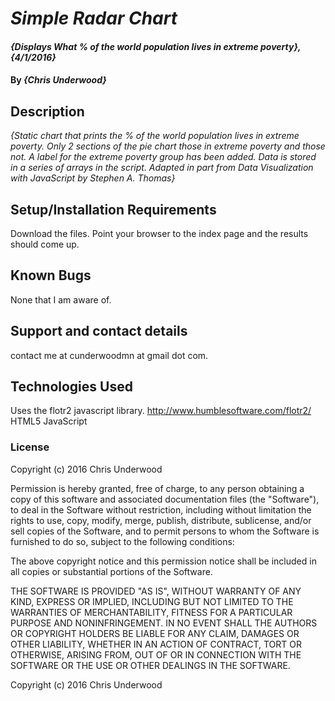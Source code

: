 # _Simple Radar Chart_

#### _{Displays What % of the world population lives in extreme poverty}, {4/1/2016}_

#### By _**{Chris Underwood}**_

## Description

_{Static chart that prints the % of the world population lives in extreme poverty. Only 2 sections of the pie chart those in extreme poverty and those not. A label for the extreme poverty group has been added. Data is stored in a series of arrays in the script. Adapted in part from Data Visualization with JavaScript by Stephen A. Thomas}_

## Setup/Installation Requirements
Download the files.
Point your browser to the index page and the results should come up.


## Known Bugs

None that I am aware of.

## Support and contact details

contact me at cunderwoodmn at gmail dot com.

## Technologies Used

Uses the flotr2 javascript library. http://www.humblesoftware.com/flotr2/
HTML5
JavaScript

### License

Copyright (c) 2016 Chris Underwood


Permission is hereby granted, free of charge, to any person obtaining a copy of this software and associated documentation files (the "Software"), to deal in the Software without restriction, including without limitation the rights to use, copy, modify, merge, publish, distribute, sublicense, and/or sell copies of the Software, and to permit persons to whom the Software is furnished to do so, subject to the following conditions:

The above copyright notice and this permission notice shall be included in all copies or substantial portions of the Software.

THE SOFTWARE IS PROVIDED "AS IS", WITHOUT WARRANTY OF ANY KIND, EXPRESS OR IMPLIED, INCLUDING BUT NOT LIMITED TO THE WARRANTIES OF MERCHANTABILITY, FITNESS FOR A PARTICULAR PURPOSE AND NONINFRINGEMENT. IN NO EVENT SHALL THE AUTHORS OR COPYRIGHT HOLDERS BE LIABLE FOR ANY CLAIM, DAMAGES OR OTHER LIABILITY, WHETHER IN AN ACTION OF CONTRACT, TORT OR OTHERWISE, ARISING FROM, OUT OF OR IN CONNECTION WITH THE SOFTWARE OR THE USE OR OTHER DEALINGS IN THE SOFTWARE.

Copyright (c) 2016 Chris Underwood
